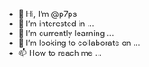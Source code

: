 - 👋 Hi, I’m @p7ps
- 👀 I’m interested in ...
- 🌱 I’m currently learning ...
- 💞️ I’m looking to collaborate on ...
- 📫 How to reach me ...

<!---
p7ps/p7ps is a ✨ special ✨ repository because its `README.md` (this file) appears on your GitHub profile.
You can click the Preview link to take a look at your changes.
--->
